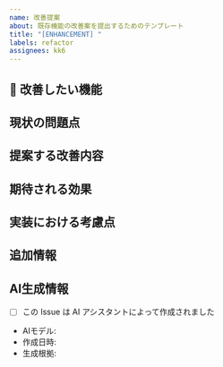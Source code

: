 ```yaml
---
name: 改善提案
about: 既存機能の改善案を提出するためのテンプレート
title: "[ENHANCEMENT] "
labels: refactor
assignees: kk6
---
```


## 🔧 改善したい機能
<!-- 改善したい既存機能について簡潔に説明してください -->

## 現状の問題点
<!-- 現在の実装における問題点や改善すべき点を記載してください -->

## 提案する改善内容
<!-- どのように改善すべきか、具体的な提案を記載してください -->

## 期待される効果
<!-- この改善によってどのようなメリットが得られるか説明してください -->

## 実装における考慮点
<!-- 実装時に考慮すべき点や注意点があれば記載してください -->

## 追加情報
<!-- 提案に関連する他の情報や背景があれば記載してください -->

## AI生成情報
<!-- AIアシスタントが作成した場合は記入してください -->
- [ ] この Issue は AI アシスタントによって作成されました
- AIモデル: <!-- 例: Claude 3.5 Sonnet, GPT-4, Claude 3.5 Haiku など -->
- 作成日時: <!-- YYYY-MM-DD HH:MM 形式 -->
- 生成根拠: <!-- ユーザーの要求やプロンプトの概要 -->
